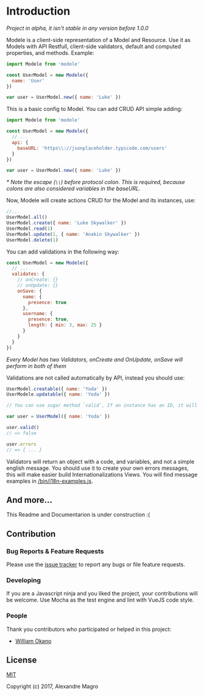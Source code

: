 # Introduction

*Project in alpha, it isn't stable in any version before 1.0.0*

Modele is a client-side representation of a Model and Resource.
Use it as Models with API Restfull, client-side validators, default and computed properties, and methods. Example:

```js
import Modele from 'modele'

const UserModel = new Modele({
  name: 'User'
})

var user = UserModel.new({ name: 'Luke' })
```

This is a basic config to Model. You can add CRUD API simple adding:

```js
import Modele from 'modele'

const UserModel = new Modele({
  // ...
  api: {
    baseURL: 'https\\://jsonplaceholder.typicode.com/users'
  }
})

var user = UserModel.new({ name: 'Luke' })
```
*\* Note the escape (`\\`) before protocol colon. This is required, because colons are also considered variables in the baseURL.*

Now, Modele will create actions CRUD for the Model and its instances, use:

```js
//...
UserModel.all()
UserModel.create({ name: 'Luke Skywalker' })
UserModel.read(1)
UserModel.update(1, { name: 'Anakin Skywalker' })
UserModel.delete(1)
```

You can add validations in the following way:

```js
const UserModel = new Modele({
  // ...
  validates: {
    // onCreate: {}
    // onUpdate: {}
    onSave: {
      name: {
        presence: true
      },
      username: {
        presence: true,
        length: { min: 3, max: 25 }
      }
    }
  }
})
```

*Every Model has two Validators, onCreate and OnUpdate, onSave will perform in both of them*

Validations are not called automatically by API, instead you should use:

```js
UserModel.creatable({ name: 'Yoda' })
UserModele.updatable({ name: 'Yoda' })

// You can use sugar method `valid`, If an instance has an ID, it will call `updatable`, otherwise, `creatable`, returning boolean and storing errors in `errors`

var user = UserModel({ name: 'Yoda' })

user.valid()
// => false

user.errors
// => { ... }
```

Validators will return an object with a code, and variables, and not a simple english message. You should use it to create your own errors messages, this will make easier build Internationalizations Views. You will find message examples in [/bin/i18n-examples.js](/alexandremagro/modele/blob/master/bin/i18n-example.js).

## And more...

This Readme and Documentarion is under construction :(

## Contribution

### Bug Reports & Feature Requests

Please use the [issue tracker](/alexandremagro/modele/issues) to report any bugs or file feature requests.

### Developing

If you are a Javascript ninja and you liked the project, your contributions will be welcome.
Use Mocha as the test engine and lint with VueJS code style.

### People

Thank you contributors who participated or helped in this project:

- [William Okano](https://github.com/williamokano)

## License

[MIT](http://opensource.org/licenses/MIT)

Copyright (c) 2017, Alexandre Magro